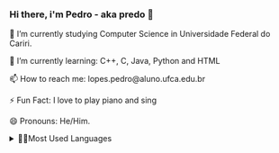 ### Hi there, i'm Pedro - aka predo 👋

<p> 🔭 I’m currently studying Computer Science in Universidade Federal do Cariri. </p>
<p> 🌱 I’m currently learning: C++, C, Java, Python and HTML </p>
<p> 📫 How to reach me: lopes.pedro@aluno.ufca.edu.br </p>
<p> ⚡ Fun Fact: I love to play piano and sing
<p> 😄 Pronouns: He/Him. </p>

<details>
  <summary><g-emoji class="g-emoji" alias="zap" fallback-src="https://github.githubassets.com/images/icons/emoji/unicode/26a1.png">👩‍🏫</g-emoji>Most Used Languages</summary>
  <img src="https://github-readme-stats.vercel.app/api/top-langs/?username=predohenr&hide=Makefile,CSS,Jupyter%20Notebook,CMake">
</details>

